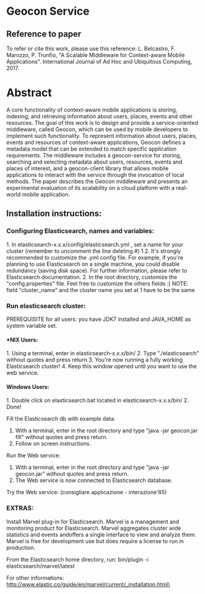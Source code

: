 <h1>Geocon Service</h1>
<h2>Reference to paper</h2>
To refer or cite this work, please use this reference: L. Belcastro, F. Marozzo, P. Trunfio, "A Scalable Middleware for Context-aware Mobile Applications". International Journal of Ad Hoc and Ubiquitous Computing, 2017.

# Abstract
A core functionality of context-aware mobile applications is storing, indexing, and retrieving information about users, places, events and other resources. The goal of this work is to design and provide a service-oriented middleware, called Geocon, which can be used by mobile developers to implement such functionality. To represent information about users, places, events and resources of context-aware applications, Geocon defines a metadata model that can be extended to match specific application requirements. The middleware includes a geocon-service for storing, searching and selecting metadata about users, resources, events and places of interest, and a geocon-client library that allows mobile applications to interact with the service through the invocation of local methods. The paper describes the Geocon middleware and presents an experimental evaluation of its scalability on a cloud platform with a real-world mobile application.


<h2>Installation instructions:</h2>

<h3>Configuring Elasticsearch, names and variables:</h3>
1. In elasticsearch-x.x.x/config/elasticsearch.yml , set a name for your cluster (remember to uncomment the line deleting #)
1.2. It's strongly recommended to customize the .yml config file. For example, if you're planning to use Elasticsearch on a single machine, you could disable redundancy (saving disk space). For further information, please refer to Elasticsearch documentation.
2. In the root directory, customize the "config.properties" file. Feel free to customize the others fields :) NOTE: field "cluster_name" and the cluster name you set at 1 have to be the same

<h3>Run elasticsearch cluster:</h3>
PREREQUISITE for all users: you have JDK7 installed and JAVA_HOME as system variable set.

<h4>*NIX Users:</h4>
1. Using a terminal, enter in elasticsearch-x.x.x/bin/
2. Type "./elasticsearch" without quotes and press return
3. You're now running a fully working Elasticsearch cluster!
4. Keep this window opened until you want to use the web service.

<h4>Windows Users:</h4>
1. Double click on elasticsearch.bat located in elasticsearch-x.x.x/bin/
2. Done!

Fill the Elasticsearch db with example data:
1. With a terminal, enter in the root directory and type "java -jar geocon.jar fill" without quotes and press return.
2. Follow on screen instructions.

Run the Web service:
1. With a terminal, enter in the root directory and type "java -jar geocon.jar" without quotes and press return.
2. The Web service is now connected to Elasticsearch database.

Try the Web service:
(consigliare applicazione - interazione\'85)


<h3>EXTRAS:</h3>
Install Marvel plug-in for Elasticsearch.
Marvel is a management and monitoring product for Elasticsearch. Marvel aggregates cluster wide statistics and events andoffers a single interface to view and analyze them. Marvel is free for development use but does require a license to run in production.

From the Elasticsearch home directory, run:
bin/plugin -i elasticsearch/marvel/latest

For other informations:
http://www.elastic.co/guide/en/marvel/current/_installation.html\
